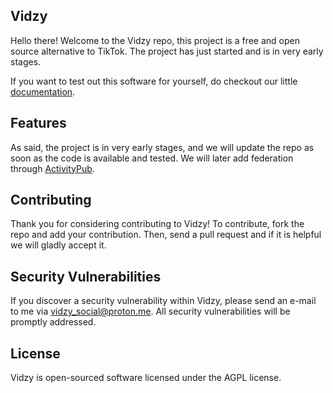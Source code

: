 ## Vidzy

Hello there! Welcome to the Vidzy repo, this project is a free and open source alternative to TikTok. The project has just started and is in very early stages.

If you want to test out this software for yourself, do checkout our little [documentation](/docs/install.md).


## Features

As said, the project is in very early stages, and we will update the repo as soon as the code is available and tested. We will later add federation through [ActivityPub](https://www.w3.org/TR/activitypub/).

## Contributing

Thank you for considering contributing to Vidzy! To contribute, fork the repo and add your contribution. Then, send a pull request and if it is helpful we will gladly accept it.

## Security Vulnerabilities

If you discover a security vulnerability within Vidzy, please send an e-mail to me via [vidzy_social@proton.me](mailto:vidzy_social@proton.me). All security vulnerabilities will be promptly addressed.

## License

Vidzy is open-sourced software licensed under the AGPL license.
